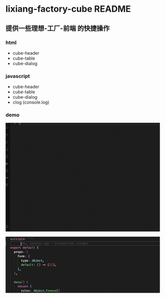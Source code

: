 # lixiang-factory-cube README

## 提供一些理想-工厂-前端 的快捷操作

### html
- cube-header
- cube-table
- cube-dialog

### javascript
- cube-header
- cube-table
- cube-dialog
- clog (console.log)


### demo
![](./DEMO.gif)

![](./DEMO1.gif)